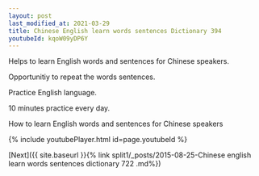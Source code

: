 ```yaml
---
layout: post
last_modified_at: 2021-03-29
title: Chinese English learn words sentences Dictionary 394 
youtubeId: kqoW09yDP6Y
---
```

 
 
Helps to learn English words and sentences for Chinese speakers.

Opportunitiy to repeat the words sentences. 

Practice English language. 
 
10 minutes practice every day. 
 
How to learn English words and sentences for Chinese speakers 
 
{% include youtubePlayer.html id=page.youtubeId %}
 
 
[Next]({{ site.baseurl }}{% link  split1/_posts/2015-08-25-Chinese english learn words sentences dictionary 722 .md%})
 
